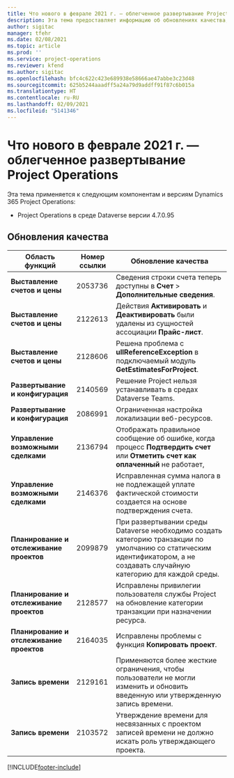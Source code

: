 ```yaml
---
title: Что нового в феврале 2021 г. — облегченное развертывание Project Operations
description: Эта тема предоставляет информацию об обновлениях качества, доступных в облегченном развертывании Project Operations выпуска за февраль 2021 г.
author: sigitac
manager: tfehr
ms.date: 02/08/2021
ms.topic: article
ms.prod: ''
ms.service: project-operations
ms.reviewer: kfend
ms.author: sigitac
ms.openlocfilehash: bfc4c622c423e689938e58666ae47abbe3c23d48
ms.sourcegitcommit: 625b5244aaadff5a24a79d9addff91f87c6b015a
ms.translationtype: HT
ms.contentlocale: ru-RU
ms.lasthandoff: 02/09/2021
ms.locfileid: "5141346"
---
```

# <a name="whats-new-february-2021---project-operations-lite-deployment"></a>Что нового в феврале 2021 г. — облегченное развертывание Project Operations

Эта тема применяется к следующим компонентам и версиям Dynamics 365 Project Operations:

  - Project Operations в среде Dataverse версии 4.7.0.95

## <a name="quality-updates"></a>Обновления качества

| **Область функций** | **Номер ссылки** | **Обновление качества** |
| --- | --- | --- |
| **Выставление счетов и цены** | 2053736 | Сведения строки счета теперь доступны в **Счет** > **Дополнительные сведения**. |
| **Выставление счетов и цены** | 2122613 | Действия **Активировать** и **Деактивировать** были удалены из сущностей ассоциации **Прайс-лист**. |
| **Выставление счетов и цены** | 2128606 | Решена проблема с **ullReferenceException** в подключаемый модуль **GetEstimatesForProject**. |
| **Развертывание и конфигурация** | 2140569 | Решение Project нельзя устанавливать в средах Dataverse Teams. |
| **Развертывание и конфигурация** | 2086991 | Ограниченная настройка локализации веб-ресурсов. |
| **Управление возможными сделками** | 2136794 | Отображать правильное сообщение об ошибке, когда процесс **Подтвердить счет** или **Отметить счет как оплаченный** не работает, |
| **Управление возможными сделками** | 2146376 | Исправленная сумма налога в не подлежащей уплате фактической стоимости создается на основе подтверждения счета. |
| **Планирование и отслеживание проектов** | 2099879 | При развертывании среды Dataverse необходимо создать категорию транзакции по умолчанию со статическим идентификатором, а не создавать случайную категорию для каждой среды. |
| **Планирование и отслеживание проектов** | 2128577 | Исправлены привилегии пользователя службы Project на обновление категории транзакции при назначении ресурса. |
| **Планирование и отслеживание проектов** | 2164035 | Исправлены проблемы с функция **Копировать проект**. |
| **Запись времени** | 2129161 | Применяются более жесткие ограничения, чтобы пользователи не могли изменить и обновить введенную или утвержденную запись времени. |
| **Запись времени** | 2103572 | Утверждение времени для несвязанных с проектом записей времени не должно искать роль утверждающего проекта. |


[!INCLUDE[footer-include](../../includes/footer-banner.md)]